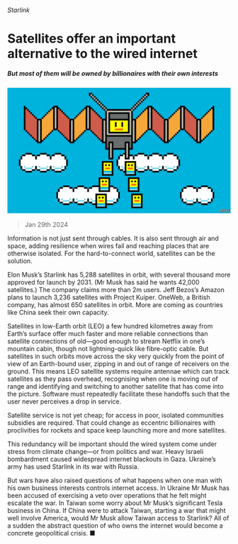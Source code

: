 ###### Starlink

# Satellites offer an important alternative to the wired internet 

##### But most of them will be owned by billionaires with their own interests 

![image](images/20240203_TQD006.jpg) 

> Jan 29th 2024 

Information is not just sent through cables. It is also sent through air and space, adding resilience when wires fail and reaching places that are otherwise isolated. For the hard-to-connect world, satellites can be the solution.

Elon Musk’s Starlink has 5,288 satellites in orbit, with several thousand more approved for launch by 2031. (Mr Musk has said he wants 42,000 satellites.) The company claims more than 2m users. Jeff Bezos’s Amazon plans to launch 3,236 satellites with Project Kuiper. OneWeb, a British company, has almost 650 satellites in orbit. More are coming as countries like China seek their own capacity. 

Satellites in low-Earth orbit (LEO) a few hundred kilometres away from Earth’s surface offer much faster and more reliable connections than satellite connections of old—good enough to stream Netflix in one’s mountain cabin, though not lightning-quick like fibre-optic cable. But satellites in such orbits move across the sky very quickly from the point of view of an Earth-bound user, zipping in and out of range of receivers on the ground. This means LEO satellite systems require antennae which can track satellites as they pass overhead, recognising when one is moving out of range and identifying and switching to another satellite that has come into the picture. Software must repeatedly facilitate these handoffs such that the user never perceives a drop in service. 

Satellite service is not yet cheap; for access in poor, isolated communities subsidies are required. That could change as eccentric billionaires with proclivities for rockets and space keep launching more and more satellites. 

This redundancy will be important should the wired system come under stress from climate change—or from politics and war. Heavy Israeli bombardment caused widespread internet blackouts in Gaza. Ukraine’s army has used Starlink in its war with Russia. 

But wars have also raised questions of what happens when one man with his own business interests controls internet access. In Ukraine Mr Musk has been accused of exercising a veto over operations that he felt might escalate the war. In Taiwan some worry about Mr Musk’s significant Tesla business in China. If China were to attack Taiwan, starting a war that might well involve America, would Mr Musk allow Taiwan access to Starlink? All of a sudden the abstract question of who owns the internet would become a concrete geopolitical crisis. ■

